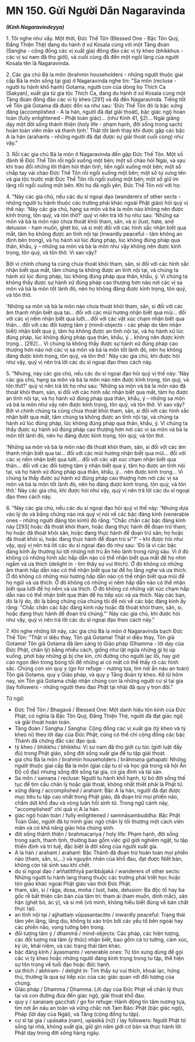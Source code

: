 # MN 150. Gửi Người Dân Nagaravinda
***(Kinh Nagaravindeyya)***

1\.  Tôi nghe như vầy. Một thời, Đức Thế Tôn (Blessed One - Bậc Tôn Quý, Đấng Thiện Thệ) đang du hành ở xứ Kosala cùng với một Tăng đoàn (Sangha - cộng đồng các vị xuất gia) đông đảo các vị tỳ kheo (bhikkhus - các vị sư nam đã thọ giới), và cuối cùng đã đến một ngôi làng của người Kosala tên là Nagaravinda.

2\.  Các gia chủ Bà la môn (brahmin householders - những người thuộc giai cấp Bà la môn sống tại gia) ở Nagaravinda nghe tin: "Sa môn (recluse - người tu hành khổ hạnh) Gotama, người con của dòng họ Thích Ca (Sakyan), xuất gia từ gia tộc Thích Ca, đang du hành ở xứ Kosala cùng một Tăng đoàn đông đảo các vị tỳ kheo [291] và đã đến Nagaravinda. Tiếng tốt về Tôn giả Gotama đã được đồn xa như sau: 'Đức Thế Tôn đó là bậc xứng đáng (accomplished - A la hán, người đã đạt giải thoát), bậc giác ngộ hoàn toàn (fully enlightened - Phật toàn giác)... (như Kinh 41, §2)... Ngài giảng dạy một đời sống thánh thiện (holy life - phạm hạnh, đời sống trong sạch) hoàn toàn viên mãn và thanh tịnh.' Thật tốt lành thay khi được gặp các bậc A la hán (arahants - những người đã đạt được sự giải thoát cuối cùng) như vậy."

3\.  Rồi các gia chủ Bà la môn ở Nagaravinda đến gặp Đức Thế Tôn. Một số đảnh lễ Đức Thế Tôn rồi ngồi xuống một bên; một số chào hỏi Ngài, và sau khi trao đổi những lời thăm hỏi thân tình, liền ngồi xuống một bên; một số chắp tay vái chào Đức Thế Tôn rồi ngồi xuống một bên; một số tự xưng tên và gia tộc trước mặt Đức Thế Tôn rồi ngồi xuống một bên; một số giữ im lặng rồi ngồi xuống một bên. Khi họ đã ngồi yên, Đức Thế Tôn nói với họ:

4\.  "Này các gia chủ, nếu các du sĩ ngoại đạo (wanderers of other sects - những người tu hành thuộc các trường phái khác ngoài Phật giáo) hỏi quý vị thế này: 'Này các gia chủ, hạng sa môn và bà la môn nào không nên được kính trọng, tôn quý, và tôn thờ?' quý vị nên trả lời họ như sau: 'Những sa môn và bà la môn nào chưa thoát khỏi tham, sân, và si (lust, hate, and delusion - ham muốn, ghét bỏ, và si mê) đối với các hình sắc nhận biết qua mắt, tâm họ không được an tĩnh nội tại (inwardly peaceful - tâm không an định bên trong), và họ hành xử lúc đúng pháp, lúc không đúng pháp qua thân, khẩu, ý – những sa môn và bà la môn như vậy không nên được kính trọng, tôn quý, và tôn thờ. Vì sao vậy?

Bởi vì chính chúng ta cũng chưa thoát khỏi tham, sân, si đối với các hình sắc nhận biết qua mắt, tâm chúng ta không được an tĩnh nội tại, và chúng ta hành xử lúc đúng pháp, lúc không đúng pháp qua thân, khẩu, ý. Vì chúng ta không thấy được sự hành xử đúng pháp cao thượng hơn nào nơi các vị sa môn và bà la môn tốt lành đó, nên họ không đáng được kính trọng, tôn quý, và tôn thờ.

'Những sa môn và bà la môn nào chưa thoát khỏi tham, sân, si đối với các âm thanh nhận biết qua tai... đối với các mùi hương nhận biết qua mũi... đối với các vị nếm nhận biết qua lưỡi... đối với các vật xúc chạm nhận biết qua thân... đối với các đối tượng tâm ý (mind-objects - các pháp do tâm nhận biết) nhận biết qua ý, tâm họ không được an tĩnh nội tại, và họ hành xử lúc đúng pháp, lúc không đúng pháp qua thân, khẩu, ý... không nên được kính trọng... [292]... Vì chúng ta không thấy được sự hành xử đúng pháp cao thượng hơn nào nơi các vị sa môn và bà la môn tốt lành đó, nên họ không đáng được kính trọng, tôn quý, và tôn thờ.' Này các gia chủ, khi được hỏi như vậy, quý vị nên trả lời các du sĩ ngoại đạo theo cách này.

5\.  "Nhưng, này các gia chủ, nếu các du sĩ ngoại đạo hỏi quý vị thế này: 'Này các gia chủ, hạng sa môn và bà la môn nào nên được kính trọng, tôn quý, và tôn thờ?' quý vị nên trả lời họ như sau: 'Những sa môn và bà la môn nào đã thoát khỏi tham, sân, si đối với các hình sắc nhận biết qua mắt, tâm họ được an tĩnh nội tại, và họ hành xử đúng pháp qua thân, khẩu, ý – những sa môn và bà la môn như vậy nên được kính trọng, tôn quý, và tôn thờ. Vì sao vậy? Bởi vì chính chúng ta cũng chưa thoát khỏi tham, sân, si đối với các hình sắc nhận biết qua mắt, tâm chúng ta không được an tĩnh nội tại, và chúng ta hành xử lúc đúng pháp, lúc không đúng pháp qua thân, khẩu, ý. Vì chúng ta thấy được sự hành xử đúng pháp cao thượng hơn nơi các vị sa môn và bà la môn tốt lành đó, nên họ đáng được kính trọng, tôn quý, và tôn thờ.

'Những sa môn và bà la môn nào đã thoát khỏi tham, sân, si đối với các âm thanh nhận biết qua tai... đối với các mùi hương nhận biết qua mũi... đối với các vị nếm nhận biết qua lưỡi... đối với các vật xúc chạm nhận biết qua thân... đối với các đối tượng tâm ý nhận biết qua ý, tâm họ được an tĩnh nội tại, và họ hành xử đúng pháp qua thân, khẩu, ý... nên được kính trọng... Vì chúng ta thấy được sự hành xử đúng pháp cao thượng hơn nơi các vị sa môn và bà la môn tốt lành đó, nên họ đáng được kính trọng, tôn quý, và tôn thờ.' Này các gia chủ, khi được hỏi như vậy, quý vị nên trả lời các du sĩ ngoại đạo theo cách này.

6\.  "Này các gia chủ, nếu các du sĩ ngoại đạo hỏi quý vị thế này: 'Nhưng dựa vào lý do và bằng chứng nào mà quý vị nói về các bậc đáng kính (venerable ones - những người đáng tôn kính) đó rằng: "Chắc chắn các bậc đáng kính này [293] hoặc đã thoát khỏi tham, hoặc đang thực hành để đoạn trừ tham; họ hoặc đã thoát khỏi sân, hoặc đang thực hành để đoạn trừ sân; họ hoặc đã thoát khỏi si, hoặc đang thực hành để đoạn trừ si"?' – khi được hỏi như vậy, quý vị nên trả lời các du sĩ ngoại đạo đó như sau: 'Đó là vì các bậc đáng kính ấy thường lui tới những nơi trú ẩn hẻo lánh trong rừng sâu. Vì ở đó không có những hình sắc hấp dẫn nào có thể nhận biết qua mắt để họ nhìn ngắm và ưa thích (delight in - tìm thấy sự vui thích). Ở đó không có những âm thanh hấp dẫn nào có thể nhận biết qua tai để họ lắng nghe và ưa thích. Ở đó không có những mùi hương hấp dẫn nào có thể nhận biết qua mũi để họ ngửi và ưa thích. Ở đó không có những vị nếm hấp dẫn nào có thể nhận biết qua lưỡi để họ nếm và ưa thích. Ở đó không có những vật xúc chạm hấp dẫn nào có thể nhận biết qua thân để họ tiếp xúc và ưa thích. Này các bạn, đó là lý do, đó là bằng chứng của chúng tôi để nói về các bậc đáng kính ấy rằng: "Chắc chắn các bậc đáng kính này hoặc đã thoát khỏi tham, sân, si, hoặc đang thực hành để đoạn trừ chúng."' Này các gia chủ, khi được hỏi như vậy, quý vị nên trả lời các du sĩ ngoại đạo theo cách này."

7\.  Khi nghe những lời này, các gia chủ Bà la môn ở Nagaravinda bạch Đức Thế Tôn: "Thật vi diệu thay, Tôn giả Gotama! Thật vi diệu thay, Tôn giả Gotama! Tôn giả Gotama đã làm sáng tỏ Giáo pháp (Dhamma - lời dạy của Đức Phật, chân lý) bằng nhiều cách, giống như lật ngửa những gì bị úp xuống, phơi bày những gì bị che kín, chỉ đường cho người lạc lối, hay giơ cao ngọn đèn trong bóng tối để những ai có mắt có thể thấy rõ các hình sắc. Chúng con xin quy y (go for refuge - nương tựa, tìm nơi ẩn náu an toàn) Tôn giả Gotama, quy y Giáo pháp, và quy y Tăng đoàn tỳ kheo. Kể từ hôm nay, xin Tôn giả Gotama chấp nhận chúng con là những người cư sĩ tại gia (lay followers - những người theo đạo Phật tại nhà) đã quy y trọn đời."

<!--pg-->
Từ ngữ:
- Đức Thế Tôn / Bhagavā / Blessed One: Một danh hiệu tôn kính của Đức Phật, có nghĩa là Bậc Tôn Quý, Đấng Thiện Thệ, người đã đạt giác ngộ và giải thoát hoàn toàn.
- Tăng đoàn / Sangha / Sangha: Cộng đồng các vị xuất gia (tỳ kheo và tỳ kheo ni) theo lời dạy của Đức Phật; cũng có thể chỉ cộng đồng các bậc Thánh đã chứng đắc các đạo quả.
- tỳ kheo / bhikkhu / bhikkhu: Vị sư nam đã thọ giới cụ túc (giới luật đầy đủ) trong Phật giáo, sống đời sống xuất gia để tu tập giải thoát.
- gia chủ Bà la môn / brahmin householders / brāhmaṇa gahapati: Những người thuộc giai cấp Bà la môn (giai cấp tu sĩ và học giả trong xã hội Ấn Độ cổ đại) nhưng sống đời sống tại gia, có gia đình và tài sản.
- Sa môn / samaṇa / recluse: Người tu hành khổ hạnh, từ bỏ đời sống thế tục để tìm cầu chân lý hoặc giải thoát, không nhất thiết phải là Phật tử.
- xứng đáng / accomplished / arahant: Bậc A la hán, người đã đạt được mục tiêu tu tập cao nhất trong Phật giáo, đã đoạn trừ mọi phiền não, chấm dứt khổ đau và vòng luân hồi sinh tử. Trong ngữ cảnh này, "accomplished" chỉ quả vị A la hán.
- giác ngộ hoàn toàn / fully enlightened / sammāsambuddha: Bậc Phật Toàn Giác, người đã tự mình giác ngộ chân lý tối thượng một cách viên mãn và có khả năng giáo hóa chúng sinh.
- đời sống thánh thiện / brahmacariya / holy life: Phạm hạnh, đời sống trong sạch, thanh tịnh, thường bao gồm việc giữ giới nghiêm ngặt, tu tập thiền định và trí tuệ, đặc biệt là đời sống của người xuất gia.
- A la hán / arahant / arahant: Bậc Thánh đã đoạn trừ hoàn toàn mọi phiền não (tham, sân, si,...) và nguyên nhân của khổ đau, đạt được Niết bàn, không còn tái sinh sau khi chết.
- du sĩ ngoại đạo / aññatitthiyā paribbājakā / wanderers of other sects: Những người tu hành lang thang thuộc các trường phái triết học hoặc tôn giáo khác ngoài Phật giáo vào thời Đức Phật.
- tham, sân, si / rāga, dosa, moha / lust, hate, delusion: Ba độc tố hay ba gốc rễ bất thiện căn bản của tâm trí: tham ái (ham muốn, dính mắc), sân hận (ghét bỏ, ác ý), và si mê (vô minh, không hiểu biết đúng về bản chất thực tại).
- an tĩnh nội tại / ajjhattaṃ vūpasantacitto / inwardly peaceful: Trạng thái tâm yên lặng, lắng dịu, không bị xáo trộn bởi các yếu tố bên ngoài hay các phiền não, vọng tưởng bên trong.
- đối tượng tâm ý / dhammā / mind-objects: Các pháp, các hiện tượng, các đối tượng mà tâm (ý thức) nhận biết, bao gồm cả tư tưởng, cảm xúc, ký ức, khái niệm, và các trạng thái tâm khác.
- bậc đáng kính / āyasmanto / venerable ones: Từ tôn xưng dùng để gọi các vị tỳ kheo hoặc những người đáng kính trọng trong tu tập, thể hiện sự tôn trọng về tuổi đạo hoặc đức hạnh.
- ưa thích / abhiram- / delight in: Tìm thấy sự vui thích, khoái lạc, hứng thú, thường là qua sự tiếp xúc của các giác quan với đối tượng của chúng.
- Giáo pháp / Dhamma / Dhamma: Lời dạy của Đức Phật về chân lý thực tại và con đường đưa đến giác ngộ, giải thoát khổ đau.
- quy y / saraṇaṃ gacchati / go for refuge: Hành động tín tâm nương tựa, tìm nơi ẩn náu an toàn và vững chắc nơi Tam Bảo: Phật (bậc giác ngộ), Pháp (lời dạy của Ngài), và Tăng (cộng đồng tu tập).
- cư sĩ tại gia / upāsaka (nam), upāsikā (nữ) / lay followers: Người Phật tử sống tại nhà, không xuất gia, giữ gìn năm giới cơ bản và thực hành lời Phật dạy trong đời sống hàng ngày.